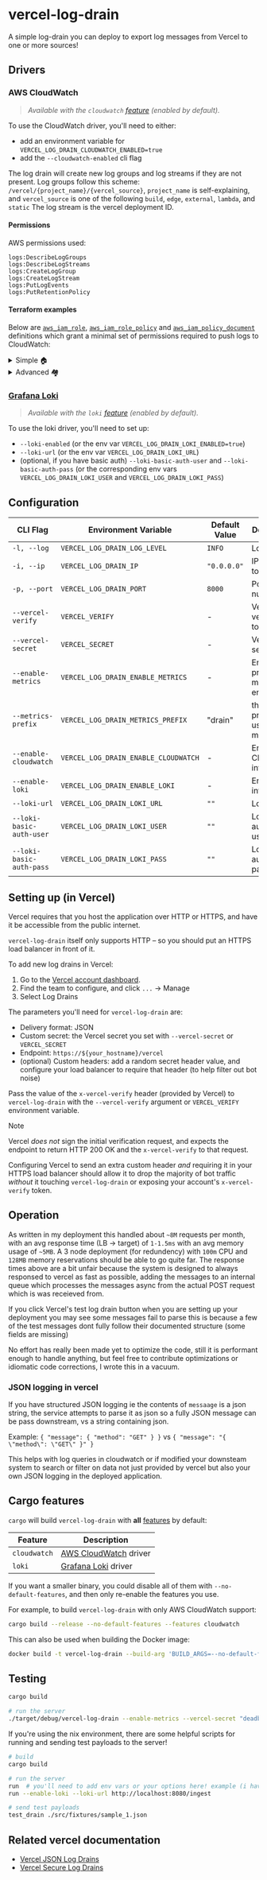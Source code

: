 # vercel-log-drain

A simple log-drain you can deploy to export log messages from Vercel to one or more sources!

## Drivers

### AWS CloudWatch

> *Available with the `cloudwatch` [feature](#cargo-features) (enabled by default).*

To use the CloudWatch driver, you'll need to either:

- add an environment variable for `VERCEL_LOG_DRAIN_CLOUDWATCH_ENABLED=true`
- add the `--cloudwatch-enabled` cli flag

The log drain will create new log groups and log streams if they are not present.
Log groups follow this scheme: `/vercel/{project_name}/{vercel_source}`, `project_name` is self-explaining, and `vercel_source` is one of the following `build`, `edge`, `external`, `lambda`, and `static`
The log stream is the vercel deployment ID.

#### Permissions

AWS permissions used:

```
logs:DescribeLogGroups
logs:DescribeLogStreams
logs:CreateLogGroup
logs:CreateLogStream
logs:PutLogEvents
logs:PutRetentionPolicy
```

#### Terraform examples

Below are [`aws_iam_role`][], [`aws_iam_role_policy`][] and [`aws_iam_policy_document`][] definitions which grant a minimal set of permissions required to push logs to CloudWatch:

[`aws_iam_role`]: https://registry.terraform.io/providers/hashicorp/aws/latest/docs/resources/iam_role
[`aws_iam_role_policy`]: https://registry.terraform.io/providers/hashicorp/aws/latest/docs/resources/iam_role_policy
[`aws_iam_policy_document`]: https://registry.terraform.io/providers/hashicorp/aws/latest/docs/data-sources/iam_policy_document


<details><summary>Simple 🏠 </summary>

```hcl
resource "aws_iam_role" "vercel_log_drain" {
  name               = "vercel-log-drain"
  description        = "Role to be used by the vercel log drain deployment"
  assume_role_policy = data.aws_iam_policy_document.vercel_log_drain_assume.json
}
data "aws_iam_policy_document" "vercel_log_drain_assume" {
    # depends on how you intend to deploy/run the service
}
resource "aws_iam_role_policy" "vercel_log_drain_policy" {
  name   = "vercel-log-drain-policy"
  role   = aws_iam_role.vercel_log_drain.id
  policy = data.aws_iam_policy_document.vercel_log_drain_permissions.json
}
data "aws_iam_policy_document" "vercel_log_drain_permissions" {
  statement {
    actions = [
      "logs:DescribeLogGroups",
      "logs:DescribeLogGroups",
      "logs:DescribeLogStreams",
      "logs:CreateLogGroup",
      "logs:CreateLogStream",
      "logs:PutLogEvents",
      "logs:PutRetentionPolicy",
    ]
    resources = [
      "*"
    ]
  }
}
```

</details>

<details><summary>Advanced 🏘️ </summary>

```hcl
data "aws_caller_identity" "current" {}
variable "aws_region" {
  type        = string
  description = "AWS region to run in"
}
resource "aws_iam_role" "vercel_log_drain" {
  name               = "vercel-log-drain"
  description        = "Role to be used by the vercel log drain deployment"
  assume_role_policy = data.aws_iam_policy_document.vercel_log_drain_assume.json
}
data "aws_iam_policy_document" "vercel_log_drain_assume" {
    # An sts:AssumeRole policy for the service. This varies depending on how
    # you intend to deploy/run the service.
}
resource "aws_iam_role_policy" "vercel_log_drain_policy" {
  name   = "vercel-log-drain-policy"
  role   = aws_iam_role.vercel_log_drain.id
  policy = data.aws_iam_policy_document.vercel_log_drain_permissions.json
}
data "aws_iam_policy_document" "vercel_log_drain_permissions" {
  statement {
    actions = [
      "logs:CreateLogGroup",
      "logs:PutRetentionPolicy",
    ]
    resources = [
      provider::aws::arn_build(
        "aws",
        "logs",
        var.aws_region,
        data.aws_caller_identity.current.account_id,
        "log-group:/vercel/*"
      )
    ]
  }

  statement {
    actions = [
      "logs:CreateLogStream",
      "logs:DescribeLogStreams",
      "logs:PutLogEvents",
    ]
    resources = [
      provider::aws::arn_build(
        "aws",
        "logs",
        var.aws_region,
        data.aws_caller_identity.current.account_id,
        "log-group:/vercel/*:*"
      )
    ]
  }

  statement {
    actions = [
      "logs:DescribeLogGroups",
    ]
    resources = ["*"]
  }
}
```

</details>


### [Grafana Loki](https://grafana.com/docs/loki/latest/)

> *Available with the `loki` [feature](#cargo-features) (enabled by default).*

To use the loki driver, you'll need to set up:

- `--loki-enabled` (or the env var `VERCEL_LOG_DRAIN_LOKI_ENABLED=true`)
- `--loki-url` (or the env var `VERCEL_LOG_DRAIN_LOKI_URL`)
- (optional, if you have basic auth) `--loki-basic-auth-user` and `--loki-basic-auth-pass` (or the corresponding env vars `VERCEL_LOG_DRAIN_LOKI_USER` and `VERCEL_LOG_DRAIN_LOKI_PASS`)

## Configuration

| CLI Flag                 | Environment Variable                 | Default Value | Description                              |
| ------------------------ | ------------------------------------ | ------------- | ---------------------------------------- |
| `-l, --log`              | `VERCEL_LOG_DRAIN_LOG_LEVEL`         | `INFO`        | Log level                                |
| `-i, --ip`               | `VERCEL_LOG_DRAIN_IP`                | `"0.0.0.0"`   | IP address to bind to                    |
| `-p, --port`             | `VERCEL_LOG_DRAIN_PORT`              | `8000`        | Port number                              |
| `--vercel-verify`        | `VERCEL_VERIFY`                      | -             | Vercel verification token                |
| `--vercel-secret`        | `VERCEL_SECRET`                      | -             | Vercel secret                            |
| `--enable-metrics`       | `VERCEL_LOG_DRAIN_ENABLE_METRICS`    | -             | Enable prometheus metrics endpoint       |
| `--metrics-prefix`       | `VERCEL_LOG_DRAIN_METRICS_PREFIX`    | "drain"       | the shared prefix to use for all metrics |
| `--enable-cloudwatch`    | `VERCEL_LOG_DRAIN_ENABLE_CLOUDWATCH` | -             | Enable CloudWatch integration            |
| `--enable-loki`          | `VERCEL_LOG_DRAIN_ENABLE_LOKI`       | -             | Enable Loki integration                  |
| `--loki-url`             | `VERCEL_LOG_DRAIN_LOKI_URL`          | `""`          | Loki URL                                 |
| `--loki-basic-auth-user` | `VERCEL_LOG_DRAIN_LOKI_USER`         | `""`          | Loki basic auth username                 |
| `--loki-basic-auth-pass` | `VERCEL_LOG_DRAIN_LOKI_PASS`         | `""`          | Loki basic auth password                 |

## Setting up (in Vercel)

Vercel requires that you host the application over HTTP or HTTPS, and have it be accessible from the public internet.

`vercel-log-drain` itself only supports HTTP – so you should put an HTTPS load balancer in front of it.

To add new log drains in Vercel:

1. Go to the [Vercel account dashboard](https://vercel.com/account).
2. Find the team to configure, and click `...` → Manage
3. Select Log Drains

The parameters you'll need for `vercel-log-drain` are:

* Delivery format: JSON
* Custom secret: the Vercel secret you set with `--vercel-secret` or `VERCEL_SECRET`
* Endpoint: `https://${your_hostname}/vercel`
* (optional) Custom headers: add a random secret header value, and configure your load balancer to require that header (to help filter out bot noise)

Pass the value of the `x-vercel-verify` header (provided by Vercel) to `vercel-log-drain` with the `--vercel-verify` argument or `VERCEL_VERIFY` environment variable.

> [!NOTE]
> Vercel *does not* sign the initial verification request, and expects the endpoint to return HTTP 200 OK and the `x-vercel-verify` to that request.
>
> Configuring Vercel to send an extra custom header *and* requiring it in your HTTPS load balancer should allow it to drop the majority of bot traffic *without* it touching `vercel-log-drain` or exposing your account's `x-vercel-verify` token.

## Operation

As written in my deployment this handled about `~8M` requests per month, with an avg response time (LB -> target) of `1-1.5ms` with an avg memory usage of `~5MB`.
A 3 node deployment (for redundency) with `100m` CPU and `128MB` memory reservations should be able to go quite far.
The response times above are a bit unfair because the system is designed to always responsed to vercel as fast as possible, adding the messages to an internal queue which processes the messages async from the actual POST request which is was receieved from.

If you click Vercel's test log drain button when you are setting up your deployment you may see some messages fail to parse this is because a few of the test messages dont fully follow their documented structure (some fields are missing)

No effort has really been made yet to optimize the code, still it is performant enough to handle anything, but feel free to contribute optimizations or idiomatic code corrections, I wrote this in a vacuum.

### JSON logging in vercel

If you have structured JSON logging ie the contents of `messaage` is a json string, the service attempts to parse it as json so a fully JSON message can be pass downstream, vs a string containing json.

Example: `{ "message": { "method": "GET" } }` vs `{ "message": "{ \"method\": \"GET\" }" }`

This helps with log queries in cloudwatch or if modified your downsteam system to search or filter on data not just provided by vercel but also your own JSON logging in the deployed application.

## Cargo features

`cargo` will build `vercel-log-drain` with **all**
[features](https://doc.rust-lang.org/cargo/reference/features.html) by default:

Feature      | Description
------------ | --------
`cloudwatch` | [AWS CloudWatch](#aws-cloudwatch) driver
`loki`       | [Grafana Loki](#grafana-loki) driver

If you want a smaller binary, you could disable all of them with
`--no-default-features`, and then only re-enable the features you use.

For example, to build `vercel-log-drain` with only AWS CloudWatch support:

```sh
cargo build --release --no-default-features --features cloudwatch
```

This can also be used when building the Docker image:

```sh
docker build -t vercel-log-drain --build-arg 'BUILD_ARGS=--no-default-features --features cloudwatch' .
```

## Testing

```bash
cargo build

# run the server
./target/debug/vercel-log-drain --enable-metrics --vercel-secret "deadbeefdeadbeefdeadbeefdeadbeefdeadbeefdeadbeefdeadbeefdeadbeef" --vercel-verify verify --log DEBUG
```

If you're using the nix environment, there are some helpful scripts for running and sending test payloads to the server!

```bash
# build
cargo build

# run the server
run  # you'll need to add env vars or your options here! example (i have an http sink server running on :8080 that is logging all requests incoming):
run --enable-loki --loki-url http://localhost:8080/ingest

# send test payloads
test_drain ./src/fixtures/sample_1.json
```

## Related vercel documentation

- [Vercel JSON Log Drains](https://vercel.com/docs/observability/log-drains-overview/log-drains-reference#json-log-drains)
- [Vercel Secure Log Drains](https://vercel.com/docs/observability/log-drains-overview/log-drains-reference#secure-log-drains)
